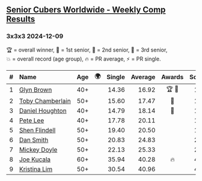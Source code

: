 <style>table {white-space: nowrap;}</style>
<link rel="stylesheet" type="text/css" href="/scw-comp/css/flags.css" />

## [Senior Cubers Worldwide - Weekly Comp Results](/scw-comp/results/)
### 3x3x3 2024-12-09

<span style="white-space: nowrap;">🏆 = overall winner</span>, <span style="white-space: nowrap;">🥇 = 1st senior</span>, <span style="white-space: nowrap;">🥈 = 2nd senior</span>, <span style="white-space: nowrap;">🥉 = 3rd senior</span>, <span style="white-space: nowrap;">💥 = overall record (age group)</span>, <span style="white-space: nowrap;">🔥 = PR average</span>, <span style="white-space: nowrap;">⚡ = PR single</span>.

| # | Name | Age | 🌍 | Single | Average | Awards | Solve 1 | Solve 2 | Solve 3 | Solve 4 | Solve 5 | Video |
| :--: | :-- | :--: | :--: | --: | --: | :--: | --: | --: | --: | --: | --: | :-- |
| 1 | [Glyn Brown](../../persons/glyn_brown/333.md) | 40+ | <i class="flag flag-GB" /> | 14.36 | 16.92 | 🏆 🥇 | 15.45 | 15.88 | 19.44 | 14.36 | 23.09 | [Desktop](https://www.facebook.com/events/984530303534896/permalink/993602315961028) / [Mobile](https://m.facebook.com/events/984530303534896?view=permalink&id=993602315961028) |
| 2 | [Toby Chamberlain](../../persons/toby_chamberlain/333.md) | 50+ | <i class="flag flag-AU" /> | 15.60 | 17.47 | 🥈 | 18.11 | 17.74 | 16.55 | 15.60 | 20.29 | [Desktop](https://www.facebook.com/events/984530303534896/permalink/993570719297521) / [Mobile](https://m.facebook.com/events/984530303534896?view=permalink&id=993570719297521) |
| 3 | [Daniel Houghton](../../persons/daniel_houghton/333.md) | 40+ | <i class="flag flag-CH" /> | 14.79 | 18.14 | 🥉 | 14.79 | 16.79 | 19.63 | 18.00 | DNF | [Desktop](https://www.facebook.com/events/984530303534896/permalink/993608135960446) / [Mobile](https://m.facebook.com/events/984530303534896?view=permalink&id=993608135960446) |
| 4 | [Pete Lee](../../persons/pete_lee/333.md) | 40+ | <i class="flag flag-GB" /> | 17.78 | 20.11 |  | 17.78 | 19.49 | 23.21 | 19.60 | 21.24 | [Desktop](https://www.facebook.com/events/984530303534896/permalink/993878569266736) / [Mobile](https://m.facebook.com/events/984530303534896?view=permalink&id=993878569266736) |
| 5 | [Shen Flindell](../../persons/shen_flindell/333.md) | 50+ | <i class="flag flag-AU" /> | 19.40 | 20.50 |  | 19.40 | 20.29 | 21.08 | 20.13 | 32.60 | [Desktop](https://www.facebook.com/745394767/videos/1347081989913268) / [Mobile](https://m.facebook.com/745394767/videos/1347081989913268) |
| 6 | [Dan Smith](../../persons/dan_smith/333.md) | 50+ | <i class="flag flag-US" /> | 20.83 | 24.83 |  | 25.69 | 20.83 | 24.62 | 25.46 | 24.41 | [Desktop](https://www.facebook.com/events/1257789925369732/permalink/1275448970270494) / [Mobile](https://m.facebook.com/events/1257789925369732?view=permalink&id=1275448970270494) |
| 7 | [Mickey Doyle](../../persons/mickey_doyle/333.md) | 50+ | <i class="flag flag-US" /> | 22.13 | 25.33 |  | 26.01 | 22.13 | 25.98 | 35.06 | 23.99 | [Desktop](https://www.facebook.com/events/984530303534896/permalink/993908915930368) / [Mobile](https://m.facebook.com/events/984530303534896?view=permalink&id=993908915930368) |
| 8 | [Joe Kucala](../../persons/joe_kucala/333.md) | 60+ | <i class="flag flag-US" /> | 35.94 | 40.28 | 🔥 | 44.33 | 55.79 | 35.94 | 37.02 | 39.49 | [Desktop](https://www.facebook.com/events/984530303534896/permalink/989220356399224) / [Mobile](https://m.facebook.com/events/984530303534896?view=permalink&id=989220356399224) |
| 9 | [Kristina Lim](../../persons/kristina_lim/333.md) | 50+ | <i class="flag flag-US" /> | 30.54 | 40.96 |  | 41.57 | 47.39 | 44.67 | 30.54 | 36.63 | [Desktop](https://www.facebook.com/1045330593/videos/1938205393336464) / [Mobile](https://m.facebook.com/1045330593/videos/1938205393336464) |

<!-- Global site tag (gtag.js) - Google Analytics -->
<script async src="https://www.googletagmanager.com/gtag/js?id=UA-86348435-3"></script>
<script>window.dataLayer = window.dataLayer || []; function gtag() {dataLayer.push(arguments);} gtag('js', new Date()); gtag('config', 'UA-86348435-3');</script>
